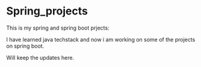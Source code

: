 # Spring_projects
This is my spring and spring boot prjects:

I have learned java techstack and now i am working on some of the projects on spring boot.

Will keep the updates here.
